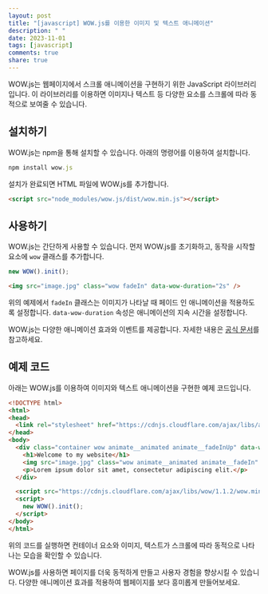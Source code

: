 ```yaml
---
layout: post
title: "[javascript] WOW.js를 이용한 이미지 및 텍스트 애니메이션"
description: " "
date: 2023-11-01
tags: [javascript]
comments: true
share: true
---
```


WOW.js는 웹페이지에서 스크롤 애니메이션을 구현하기 위한 JavaScript 라이브러리입니다. 이 라이브러리를 이용하면 이미지나 텍스트 등 다양한 요소를 스크롤에 따라 동적으로 보여줄 수 있습니다.

## 설치하기
WOW.js는 npm을 통해 설치할 수 있습니다. 아래의 명령어를 이용하여 설치합니다.

```javascript
npm install wow.js
```

설치가 완료되면 HTML 파일에 WOW.js를 추가합니다.

```html
<script src="node_modules/wow.js/dist/wow.min.js"></script>
```

## 사용하기
WOW.js는 간단하게 사용할 수 있습니다. 먼저 WOW.js를 초기화하고, 동작을 시작할 요소에 `wow` 클래스를 추가합니다.

```javascript
new WOW().init();
```

```html
<img src="image.jpg" class="wow fadeIn" data-wow-duration="2s" />
```

위의 예제에서 `fadeIn` 클래스는 이미지가 나타날 때 페이드 인 애니메이션을 적용하도록 설정합니다. `data-wow-duration` 속성은 애니메이션의 지속 시간을 설정합니다.

WOW.js는 다양한 애니메이션 효과와 이벤트를 제공합니다. 자세한 내용은 [공식 문서](https://wowjs.uk/docs.html)를 참고하세요.

## 예제 코드
아래는 WOW.js를 이용하여 이미지와 텍스트 애니메이션을 구현한 예제 코드입니다.

```html
<!DOCTYPE html>
<html>
<head>
  <link rel="stylesheet" href="https://cdnjs.cloudflare.com/ajax/libs/animate.css/4.1.1/animate.min.css" />
</head>
<body>
  <div class="container wow animate__animated animate__fadeInUp" data-wow-duration="2s">
    <h1>Welcome to my website</h1>
    <img src="image.jpg" class="wow animate__animated animate__fadeIn" data-wow-duration="2s" />
    <p>Lorem ipsum dolor sit amet, consectetur adipiscing elit.</p>
  </div>

  <script src="https://cdnjs.cloudflare.com/ajax/libs/wow/1.1.2/wow.min.js"></script>
  <script>
    new WOW().init();
  </script>
</body>
</html>
```

위의 코드를 실행하면 컨테이너 요소와 이미지, 텍스트가 스크롤에 따라 동적으로 나타나는 모습을 확인할 수 있습니다.

WOW.js를 사용하면 페이지를 더욱 동적하게 만들고 사용자 경험을 향상시킬 수 있습니다. 다양한 애니메이션 효과를 적용하여 웹페이지를 보다 흥미롭게 만들어보세요.